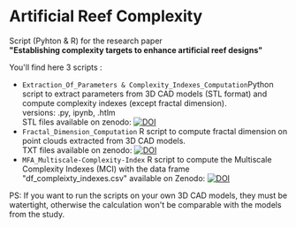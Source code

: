 # Artificial Reef Complexity
Script (Pyhton &amp; R) for the research paper  
**"Establishing complexity targets to enhance artificial reef designs"**

You'll find here 3 scripts :
* `Extraction_Of_Parameters & Complexity_Indexes_Computation`Python script to extract parameters from 3D CAD models (STL format) and compute complexity indexes (except fractal dimension).  
  versions: .py, ipynb, .htlm  
  STL files available on zenodo: [![DOI](https://zenodo.org/badge/DOI/10.5281/zenodo.8048071.svg)](https://doi.org/10.5281/zenodo.8048071)
* `Fractal_Dimension_Computation` R script to compute fractal dimension on point clouds extracted from 3D CAD models.  
  TXT files available on zenodo: [![DOI](https://zenodo.org/badge/DOI/10.5281/zenodo.8048122.svg)](https://doi.org/10.5281/zenodo.8048122)
* `MFA_Multiscale-Complexity-Index` R script to compute the Multiscale Complexity Indexes (MCI) with the data frame "df_compleixty_indexes.csv"
  available on Zenodo: [![DOI](https://zenodo.org/badge/DOI/10.5281/zenodo.8055070.svg)](https://doi.org/10.5281/zenodo.8055070)

 PS: If you want to run the scripts on your own 3D CAD models, they must be watertight, otherwise the calculation won't be comparable with the models from the study.  
